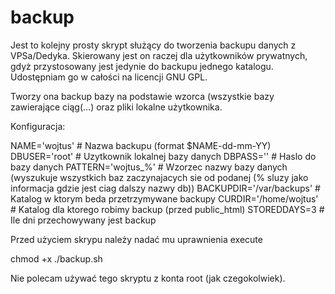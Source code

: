 # backup
Jest to kolejny prosty skrypt służący do tworzenia backupu danych z VPSa/Dedyka. Skierowany jest on raczej dla użytkowników prywatnych, gdyż przystosowany jest jedynie do backupu jednego katalogu. Udostępniam go w całości na licencji GNU GPL.

Tworzy ona backup bazy na podstawie wzorca (wszystkie bazy zawierające ciąg(...) oraz pliki lokalne użytkownika.

Konfiguracja:

NAME='wojtus' #  Nazwa backupu (format $NAME-dd-mm-YY)
DBUSER='root' #  Uzytkownik lokalnej bazy danych
DBPASS='' #  Haslo do bazy danych
PATTERN='wojtus_%' #  Wzorzec nazwy bazy danych (wyszukuje wszystkich baz zaczynajacych sie od podanej (% sluzy jako informacja gdzie jest ciag dalszy nazwy db))
BACKUPDIR='/var/backups' #  Katalog w ktorym beda przetrzymywane backupy
CURDIR='/home/wojtus' #  Katalog dla ktorego robimy backup (przed public_html)
STOREDDAYS=3 #  Ile dni przechowywany jest backup


Przed użyciem skrypu należy nadać mu uprawnienia execute 

chmod +x ./backup.sh


Nie polecam używać tego skryptu z konta root (jak czegokolwiek).
